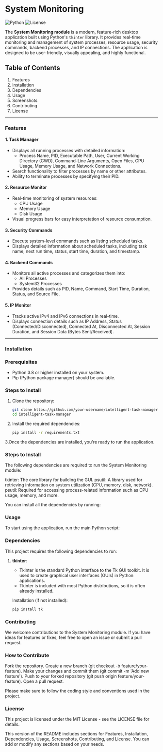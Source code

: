 # System Monitoring

![Python](https://img.shields.io/badge/Python-3.8%2B-blue) ![License](https://img.shields.io/badge/License-MIT-green)

The **System Monitoring module** is a modern, feature-rich desktop application built using Python's `tkinter` library. It provides real-time monitoring and management of system processes, resource usage, security commands, backend processes, and IP connections. The application is designed to be user-friendly, visually appealing, and highly functional.

## Table of Contents
1. Features
2. Installation
3. Dependencies
4. Usage
5. Screenshots
6. Contributing
7. License

---

### Features

#### 1. Task Manager
- Displays all running processes with detailed information:
  - Process Name, PID, Executable Path, User, Current Working Directory (CWD), Command-Line Arguments, Open Files, CPU Usage, Memory Usage, and Network Connections.
- Search functionality to filter processes by name or other attributes.
- Ability to terminate processes by specifying their PID.

#### 2. Resource Monitor
- Real-time monitoring of system resources:
  - CPU Usage
  - Memory Usage
  - Disk Usage
- Visual progress bars for easy interpretation of resource consumption.

#### 3. Security Commands
- Execute system-level commands such as listing scheduled tasks.
- Displays detailed information about scheduled tasks, including task name, next run time, status, start time, duration, and timestamp.

#### 4. Backend Commands
- Monitors all active processes and categorizes them into:
  - All Processes
  - System32 Processes
- Provides details such as PID, Name, Command, Start Time, Duration, Status, and Source File.

#### 5. IP Monitor
- Tracks active IPv4 and IPv6 connections in real-time.
- Displays connection details such as IP Address, Status (Connected/Disconnected), Connected At, Disconnected At, Session Duration, and Session Data (Bytes Sent/Received).

---

### Installation

### Prerequisites
- Python 3.8 or higher installed on your system.
- Pip (Python package manager) should be available.

### Steps to Install
1. Clone the repository:
   ```bash
   git clone https://github.com/your-username/intelligent-task-manager.git
   cd intelligent-task-manager

2. Install the required dependencies:
   ```bash
   pip install -r requirements.txt

3.Once the dependencies are installed, you're ready to run the application.

### Steps to Install

The following dependencies are required to run the System Monitoring module:

tkinter: The core library for building the GUI.
psutil: A library used for retrieving information on system utilization (CPU, memory, disk, network).
psutil: Required for accessing process-related information such as CPU usage, memory, and more.

You can install all the dependencies by running:

### Usage

To start using the application, run the main Python script:

### Dependencies

This project requires the following dependencies to run:

1. **tkinter**:  
   - Tkinter is the standard Python interface to the Tk GUI toolkit. It is used to create graphical user interfaces (GUIs) in Python applications.
   - Tkinter is included with most Python distributions, so it is often already installed.

   Installation (if not installed):
   ```bash
   pip install tk

### Contributing

We welcome contributions to the System Monitoring module. If you have ideas for features or fixes, feel free to open an issue or submit a pull request.

### How to Contribute

Fork the repository.
Create a new branch (git checkout -b feature/your-feature).
Make your changes and commit them (git commit -m 'Add new feature').
Push to your forked repository (git push origin feature/your-feature).
Open a pull request.

Please make sure to follow the coding style and conventions used in the project.

### License

This project is licensed under the MIT License - see the LICENSE file for details.

This version of the README includes sections for Features, Installation, Dependencies, Usage, Screenshots, Contributing, and License. You can add or modify any sections based on your needs.

